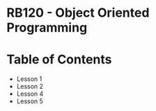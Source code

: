 # RB120 - Object Oriented Programming

# Table of Contents

* Lesson 1
* Lesson 2
* Lesson 4
* Lesson 5

